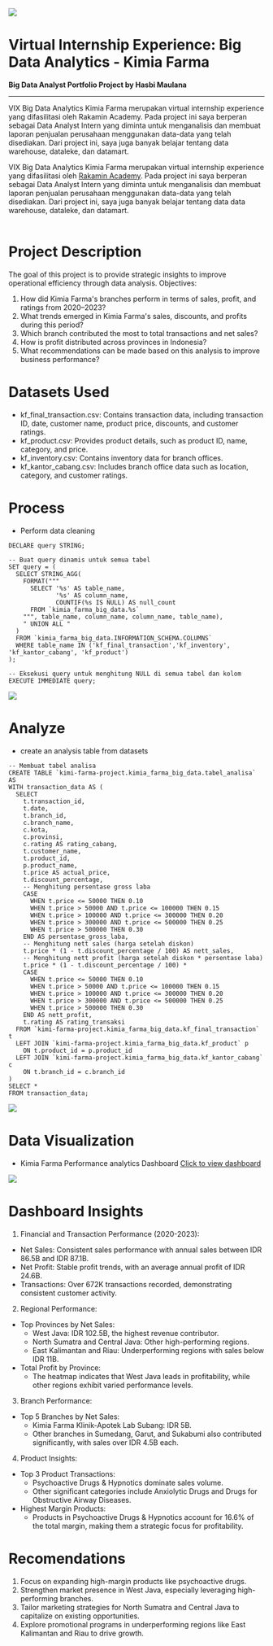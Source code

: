 ![](https://github.com/hasbimaulanaa/Portoflio/blob/main/farma.png)
# Virtual Internship Experience: Big Data Analytics - Kimia Farma
**Big Data Analyst Portfolio Project by Hasbi Maulana**


--------
VIX Big Data Analytics Kimia Farma merupakan virtual internship experience yang difasilitasi oleh Rakamin Academy. Pada project ini saya berperan sebagai Data Analyst Intern yang diminta untuk menganalisis dan membuat laporan penjualan perusahaan menggunakan data-data yang telah disediakan. Dari project ini, saya juga banyak belajar tentang data warehouse, dataleke, dan datamart.

VIX Big Data Analytics Kimia Farma merupakan virtual internship experience yang difasilitasi oleh [Rakamin Academy](https://www.rakamin.com/virtual-internship-experience/kimiafarma-big-data-analytics-virtual-internship-program). Pada project ini saya berperan sebagai Data Analyst Intern yang diminta untuk menganalisis dan membuat laporan penjualan perusahaan menggunakan data-data yang telah disediakan. Dari project ini, saya juga banyak belajar tentang data data warehouse, dataleke, dan datamart. <br>
<br>
# Project Description
The goal of this project is to provide strategic insights to improve operational efficiency through data analysis.
Objectives:
1. How did Kimia Farma's branches perform in terms of sales, profit, and ratings from 2020–2023?
2. What trends emerged in Kimia Farma's sales, discounts, and profits during this period?
3. Which branch contributed the most to total transactions and net sales?
4. How is profit distributed across provinces in Indonesia?
5. What recommendations can be made based on this analysis to improve business performance?
# Datasets Used
- kf_final_transaction.csv: Contains transaction data, including transaction ID, date, customer name, product price, discounts, and customer ratings.
- kf_product.csv: Provides product details, such as product ID, name, category, and price.
- kf_inventory.csv: Contains inventory data for branch offices.
- kf_kantor_cabang.csv: Includes branch office data such as location, category, and customer ratings.
  
# Process
- Perform data cleaning
```{r}
DECLARE query STRING;

-- Buat query dinamis untuk semua tabel
SET query = (
  SELECT STRING_AGG(
    FORMAT("""
      SELECT '%s' AS table_name, 
             '%s' AS column_name, 
             COUNTIF(%s IS NULL) AS null_count
      FROM `kimia_farma_big_data.%s`
    """, table_name, column_name, column_name, table_name),
    " UNION ALL "
  )
  FROM `kimia_farma_big_data.INFORMATION_SCHEMA.COLUMNS`
  WHERE table_name IN ('kf_final_transaction','kf_inventory', 'kf_kantor_cabang', 'kf_product')
);

-- Eksekusi query untuk menghitung NULL di semua tabel dan kolom
EXECUTE IMMEDIATE query;
```
![](https://github.com/hasbimaulanaa/Portoflio/blob/main/null.png)

# Analyze
- create an analysis table from datasets
```{r}
-- Membuat tabel analisa
CREATE TABLE `kimi-farma-project.kimia_farma_big_data.tabel_analisa` AS
WITH transaction_data AS (
  SELECT 
    t.transaction_id,
    t.date,
    t.branch_id,
    c.branch_name,
    c.kota,
    c.provinsi,
    c.rating AS rating_cabang,
    t.customer_name,
    t.product_id,
    p.product_name,
    t.price AS actual_price,
    t.discount_percentage,
    -- Menghitung persentase gross laba
    CASE
      WHEN t.price <= 50000 THEN 0.10
      WHEN t.price > 50000 AND t.price <= 100000 THEN 0.15
      WHEN t.price > 100000 AND t.price <= 300000 THEN 0.20
      WHEN t.price > 300000 AND t.price <= 500000 THEN 0.25
      WHEN t.price > 500000 THEN 0.30
    END AS persentase_gross_laba,
    -- Menghitung nett sales (harga setelah diskon)
    t.price * (1 - t.discount_percentage / 100) AS nett_sales,
    -- Menghitung nett profit (harga setelah diskon * persentase laba)
    t.price * (1 - t.discount_percentage / 100) *
    CASE
      WHEN t.price <= 50000 THEN 0.10
      WHEN t.price > 50000 AND t.price <= 100000 THEN 0.15
      WHEN t.price > 100000 AND t.price <= 300000 THEN 0.20
      WHEN t.price > 300000 AND t.price <= 500000 THEN 0.25
      WHEN t.price > 500000 THEN 0.30
    END AS nett_profit,
    t.rating AS rating_transaksi
  FROM `kimi-farma-project.kimia_farma_big_data.kf_final_transaction` t
  LEFT JOIN `kimi-farma-project.kimia_farma_big_data.kf_product` p
    ON t.product_id = p.product_id
  LEFT JOIN `kimi-farma-project.kimia_farma_big_data.kf_kantor_cabang` c
    ON t.branch_id = c.branch_id
)
SELECT *
FROM transaction_data;

```
![](https://github.com/hasbimaulanaa/Portoflio/blob/main/hasil3.png)

# Data Visualization
- Kimia Farma Performance analytics Dashboard
  [Click to view dashboard](https://lookerstudio.google.com/reporting/0d4ff341-69ea-4b99-8c21-11518f9bd32d)
  
![](https://github.com/hasbimaulanaa/Portoflio/blob/main/hasil%204.png)

# Dashboard Insights
1. Financial and Transaction Performance (2020-2023):
- Net Sales: Consistent sales performance with annual sales between IDR 86.5B and IDR 87.1B.
- Net Profit: Stable profit trends, with an average annual profit of IDR 24.6B.
- Transactions: Over 672K transactions recorded, demonstrating consistent customer activity.
2. Regional Performance:
- Top Provinces by Net Sales:
  * West Java: IDR 102.5B, the highest revenue contributor.
  * North Sumatra and Central Java: Other high-performing regions.
  * East Kalimantan and Riau: Underperforming regions with sales below IDR 11B.
- Total Profit by Province:
  * The heatmap indicates that West Java leads in profitability, while other regions exhibit varied performance levels.
3. Branch Performance:
- Top 5 Branches by Net Sales:
  * Kimia Farma Klinik-Apotek Lab Subang: IDR 5B.
  * Other branches in Sumedang, Garut, and Sukabumi also contributed significantly, with sales over IDR 4.5B each.
4. Product Insights:
- Top 3 Product Transactions:
  * Psychoactive Drugs & Hypnotics dominate sales volume.
  * Other significant categories include Anxiolytic Drugs and Drugs for Obstructive Airway Diseases.
-  Highest Margin Products:
   * Products in Psychoactive Drugs & Hypnotics account for 16.6% of the total margin, making them a strategic focus for profitability.

# Recomendations
1. Focus on expanding high-margin products like psychoactive drugs.
2. Strengthen market presence in West Java, especially leveraging high-performing branches.
3. Tailor marketing strategies for North Sumatra and Central Java to capitalize on existing opportunities.
4. Explore promotional programs in underperforming regions like East Kalimantan and Riau to drive growth.
   
